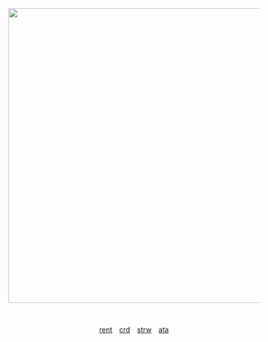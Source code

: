 <div align="center">





  
<img width="590" src="https://github.com/user-attachments/assets/f794566e-b264-485c-91f8-018f508ed8d7"/>


⠀

[rent](https://rentry.co/itamio) ⠀[crd](https://vqmqz.carrd.co) ⠀[strw](https://ltamlo.straw.page)⠀ [ata](https://vamqz.atabook.org/)
